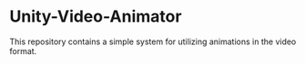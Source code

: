 # Unity-Video-Animator
This repository contains a simple system for utilizing animations in the video format. 
